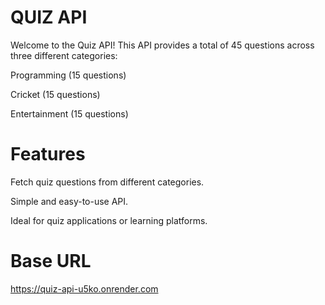 # QUIZ API

Welcome to the Quiz API! This API provides a total of 45 questions across three different categories:

Programming (15 questions)

Cricket (15 questions)

Entertainment (15 questions)

# Features

Fetch quiz questions from different categories.

Simple and easy-to-use API.

Ideal for quiz applications or learning platforms.

# Base URL

https://quiz-api-u5ko.onrender.com

